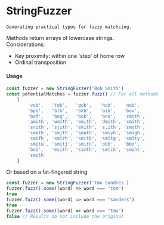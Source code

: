 # StringFuzzer
    Generating practical typos for fuzzy matchcing.

Methods return arrays of lowercase strings.<br>
Considerations:
- Key proximity: within one 'step' of home row
- Ordinal transposition

#### Usage
```javascript
const fuzzer = new StringFuzzer('Bob Smith')
const potentialMatches = fuzzer.fuzz() // For all methods
    [
        'vob',   'fob',   'gob',   'hob',   'nob',
        'bpb',   'blb',   'bkb',   'bib',   'bov',
        'bof',   'bog',   'boh',   'bon',   'zmith',
        'amith', 'wmith', 'emith', 'dmith', 'xmith',
        'snith', 'sjith', 'skith', 's,ith', 'smoth',
        'smkth', 'smjth', 'smuth', 'smiyh', 'smigh',
        'smifh', 'smirh', 'smitb', 'smitg', 'smity',
        'smitu', 'smitj', 'smitn', 'obb',   'bbo',
        'bob',   'msith', 'simth', 'smtih', 'smiht',
        'smith'
    ]
```
Or based on a fat-fingered string
```javascript
const fuzzer = new StringFuzzer('Tmo Sandres')
fuzzer.fuzz().some((word) => word === "tom")
true
fuzzer.fuzz().some((word) => word === "sanders")
true
fuzzer.fuzz().some((word) => word === "tmo")
false // Results do not include the original
```
